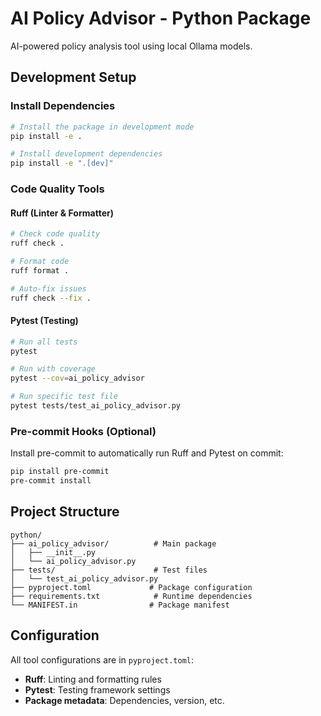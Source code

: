 # AI Policy Advisor - Python Package

AI-powered policy analysis tool using local Ollama models.

## Development Setup

### Install Dependencies

```bash
# Install the package in development mode
pip install -e .

# Install development dependencies
pip install -e ".[dev]"
```

### Code Quality Tools

#### Ruff (Linter & Formatter)
```bash
# Check code quality
ruff check .

# Format code
ruff format .

# Auto-fix issues
ruff check --fix .
```

#### Pytest (Testing)
```bash
# Run all tests
pytest

# Run with coverage
pytest --cov=ai_policy_advisor

# Run specific test file
pytest tests/test_ai_policy_advisor.py
```

### Pre-commit Hooks (Optional)

Install pre-commit to automatically run Ruff and Pytest on commit:

```bash
pip install pre-commit
pre-commit install
```

## Project Structure

```
python/
├── ai_policy_advisor/          # Main package
│   ├── __init__.py
│   └── ai_policy_advisor.py
├── tests/                      # Test files
│   └── test_ai_policy_advisor.py
├── pyproject.toml             # Package configuration
├── requirements.txt            # Runtime dependencies
└── MANIFEST.in                # Package manifest
```

## Configuration

All tool configurations are in `pyproject.toml`:
- **Ruff**: Linting and formatting rules
- **Pytest**: Testing framework settings
- **Package metadata**: Dependencies, version, etc.
